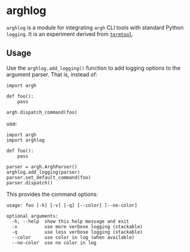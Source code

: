 # arghlog #

`arghlog` is a module for integrating `argh` CLI tools with standard Python `logging`. It is an experiment derived from [`termtool`](https://github.com/markpasc/termtool).


## Usage ##

Use the `arghlog.add_logging()` function to add logging options to the argument parser. That is, instead of:

    import argh

    def foo():
        pass

    argh.dispatch_command(foo)

use:

    import argh
    import arghlog

    def foo():
        pass

    parser = argh.ArghParser()
    arghlog.add_logging(parser)
    parser.set_default_command(foo)
    parser.dispatch()

This provides the command options:

    usage: foo [-h] [-v] [-q] [--color] [--no-color]

    optional arguments:
      -h, --help  show this help message and exit
      -v          use more verbose logging (stackable)
      -q          use less verbose logging (stackable)
      --color     use color in log (when available)
      --no-color  use no color in log

